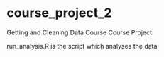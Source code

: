 # course_project_2

Getting and Cleaning Data Course
Course Project

run_analysis.R is the script which analyses the data
